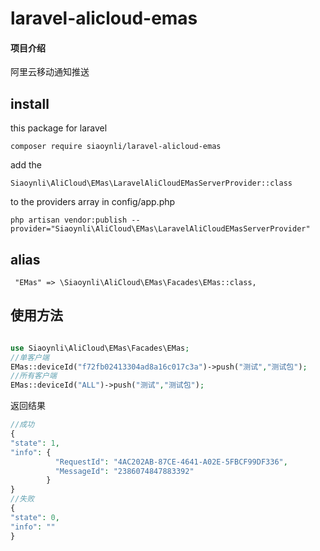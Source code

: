 # laravel-alicloud-emas

#### 项目介绍

阿里云移动通知推送

## install

this package  for laravel

```
composer require siaoynli/laravel-alicloud-emas
```
add the   
```
Siaoynli\AliCloud\EMas\LaravelAliCloudEMasServerProvider::class   
```
to the providers array in config/app.php

```
php artisan vendor:publish --provider="Siaoynli\AliCloud\EMas\LaravelAliCloudEMasServerProvider"
```


## alias

```
 "EMas" => \Siaoynli\AliCloud\EMas\Facades\EMas::class,
```

## 使用方法

```php

use Siaoynli\AliCloud\EMas\Facades\EMas;
//单客户端
EMas::deviceId("f72fb02413304ad8a16c017c3a")->push("测试","测试包");
//所有客户端
EMas::deviceId("ALL")->push("测试","测试包");
```

返回结果
```php
//成功
{
"state": 1,
"info": {
          "RequestId": "4AC202AB-87CE-4641-A02E-5FBCF99DF336",
          "MessageId": "2386074847883392"
        }
}
//失败
{
"state": 0,
"info": ""
}



```

